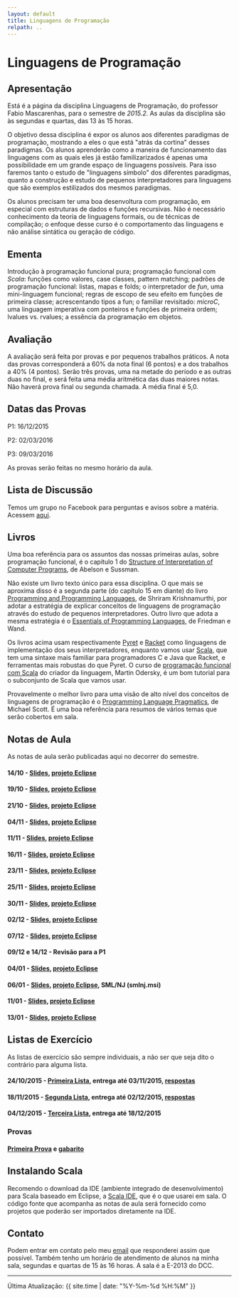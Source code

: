 ```yaml
---
layout: default
title: Linguagens de Programação
relpath: ..
---
```


Linguagens de Programação
=========================

Apresentação
------------

Está é a página da disciplina Linguagens de Programação, do professor
Fabio Mascarenhas, para o semestre de *2015.2*. As aulas da disciplina são
às segundas e quartas, das 13 às 15 horas.

O objetivo dessa disciplina é expor os alunos aos diferentes paradigmas
de programação, mostrando a eles o que está "atrás da cortina" desses
paradigmas. Os alunos aprenderão como a maneira de funcionamento das 
linguagens com as quais eles já estão familizarizados é apenas uma possibilidade
em um grande espaço de linguagens possíveis. Para isso faremos tanto o
estudo de "linguagens símbolo" dos diferentes paradigmas, quanto a construção
e estudo de pequenos interpretadores para linguagens que são exemplos estilizados
dos mesmos paradigmas.

Os alunos precisam ter uma boa desenvoltura com programação, em especial com
estruturas de dados e funções recursivas. Não é necessário conhecimento da teoria
de linguagens formais, ou de técnicas de compilação; o enfoque desse curso é o 
comportamento das linguagens e não análise sintática ou geração de código.

Ementa
------

Introdução à programação funcional pura; programação funcional com
*Scala*: funções como valores, case classes, pattern matching; padrões de programação
funcional: listas, mapas e folds; o interpretador de *fun*, uma mini-linguagem funcional;
regras de escopo de seu efeito em funções de primeira classe; acrescentando tipos
a fun; o familiar revisitado: *microC*, uma linguagem imperativa com ponteiros
e funções de primeira ordem; lvalues vs. rvalues; a essência da programação em objetos.

Avaliação
---------

A avaliação será feita por provas e por pequenos trabalhos práticos. A
nota das provas corresponderá a 60% da nota final (6 pontos) e a dos
trabalhos a 40% (4 pontos). Serão três provas, uma na metade do período
e as outras duas no final, e será feita uma média aritmética das duas
maiores notas. Não haverá prova final ou segunda chamada. A média
final é 5,0.

Datas das Provas
----------------

P1: 16/12/2015

P2: 02/03/2016

P3: 09/03/2016

As provas serão feitas no mesmo horário da aula.

Lista de Discussão
------------------

Temos um grupo no Facebook para perguntas e avisos sobre a matéria.
Acessem [aqui](https://www.facebook.com/groups/lpufrj).

Livros
------

Uma boa referência para os assuntos das nossas primeiras aulas, sobre programação funcional,
é o capítulo 1 do
[Structure of Interpretation of Computer Programs](http://mitpress.mit.edu/sicp/full-text/book/book.html),
de Abelson e Sussman. 

Não existe um livro texto único para essa disciplina. O que mais se aproxima disso é
a segunda parte (do capítulo 15 em diante) do livro [Programming and Programming Languages](http://papl.cs.brown.edu/2015),
de Shriram Krishnamurthi, por adotar a estratégia de explicar conceitos de linguagens
de programação através do estudo de pequenos interpretadores. Outro livro que adota
a mesma estratégia é o [Essentials of Programming Languages](http://www.eopl3.com/), de
Friedman e Wand. 

Os livros acima usam respectivamente [Pyret](http://www.pyret.org) e [Racket](http://racket-lang.org/) como linguagens
de implementação dos seus interpretadores, enquanto vamos usar [Scala](http://www.scala-lang.org/),
que tem uma sintaxe mais familiar para programadores C e Java que Racket, e ferramentas mais robustas
do que Pyret. O curso de [programação funcional com Scala](https://www.coursera.org/course/progfun) do criador
da linguagem, Martin Odersky, é um bom tutorial para o subconjunto de Scala que
vamos usar.

Provavelmente o melhor livro para uma visão de alto nível dos conceitos de linguagens de
programação é o [Programming Language Pragmatics](http://www.cs.rochester.edu/~scott/pragmatics/), de
Michael Scott. É uma boa referência para resumos de vários temas que serão cobertos em sala.

Notas de Aula
-------------

As notas de aula serão publicadas aqui no decorrer do semestre.

#### 14/10 - [Slides](Aula01.pdf), [projeto Eclipse](Aula01.zip)
#### 19/10 - [Slides](Aula02.pdf), [projeto Eclipse](Aula02.zip)
#### 21/10 - [Slides](Aula03.pdf), [projeto Eclipse](Aula03.zip)
#### 04/11 - [Slides](Aula04.pdf), [projeto Eclipse](Aula04.zip)
#### 11/11 - [Slides](Aula05.pdf), [projeto Eclipse](Aula05.zip)
#### 16/11 - [Slides](Aula06.pdf), [projeto Eclipse](Aula06.zip)
#### 23/11 - [Slides](Aula07.pdf), [projeto Eclipse](Aula07.zip)
#### 25/11 - [Slides](Aula08.pdf), [projeto Eclipse](Aula08.zip)
#### 30/11 - [Slides](Aula09.pdf), [projeto Eclipse](Aula09.zip)
#### 02/12 - [Slides](Aula10.pdf), [projeto Eclipse](Aula10.zip)
#### 07/12 - [Slides](Aula11.pdf), [projeto Eclipse](Aula11.zip)
#### 09/12 e 14/12 - Revisão para a P1
#### 04/01 - [Slides](Aula12.pdf), [projeto Eclipse](Aula12.zip)
#### 06/01 - [Slides](Aula13.pdf), [projeto Eclipse](Aula13.zip), SML/NJ (smlnj.msi)
#### 11/01 - [Slides](Aula14.pdf), [projeto Eclipse](Aula14.zip)
#### 13/01 - [Slides](Aula15.pdf), [projeto Eclipse](Aula15.zip)

Listas de Exercício
-------------------

As listas de exercício são sempre individuais, a não ser que seja dito
o contrário para alguma lista.

#### 24/10/2015 - [Primeira Lista](lista1.html), entrega até **03/11/2015**, [respostas](lista1_respostas.zip)
#### 18/11/2015 - [Segunda Lista](lista2.html), entrega até **02/12/2015**, [respostas](lista2_respostas.zip)
#### 04/12/2015 - [Terceira Lista](lista3.html), entrega até **18/12/2015**

### Provas

#### [Primeira Prova](p1.pdf) e [gabarito](p1_gabarito.pdf)

Instalando Scala
----------------

Recomendo o download da IDE (ambiente integrado de desenvolvimento) para Scala baseado
em Eclipse, a [Scala IDE](http://scala-ide.org), que é o que usarei em sala. O
código fonte que acompanha as notas de aula será fornecido como projetos que poderão
ser importados diretamente na IDE.

Contato
-------

Podem entrar em contato pelo meu [email](mailto:mascarenhas@ufrj.br) que
responderei assim que possível. Também tenho um horário de atendimento
de alunos na minha sala, segundas e quartas de 15 às 16 horas. A sala é
a E-2013 do DCC.

* * * * *

Última Atualização: {{ site.time | date: "%Y-%m-%d %H:%M" }}
